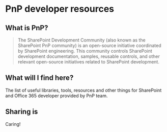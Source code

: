 # PnP developer resources

## What is PnP?

> The SharePoint Development Community (also known as the SharePoint PnP community) is an open-source initiative coordinated by SharePoint engineering. This community controls SharePoint development documentation, samples, reusable controls, and other relevant open-source initiatives related to SharePoint development.

## What will I find here?
The list of useful libraries, tools, resources and other things for SharePoint and Office 365 developer provided by PnP team.

## Sharing is
Caring!